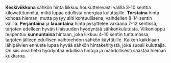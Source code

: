 **Keskiviikkona** sähkön hinta liikkuu houkuttelevasti välillä 3-10 senttiä kilowattitunnilta, mikä lupaa edullista energiaa kuluttajille. **Torstaina** hinta kohoaa hieman, mutta pysyy silti kohtuullisena, vaihdellen 8-14 sentin välillä. **Perjantaina** ja **lauantaina** hinta pysyttelee vakaana 7-12 sentissä, tarjoten edelleen hyvän tilaisuuden hyödyntää sähkönkulutusta. Viikonloppu huipentuu **sunnuntaina** hintaan, joka liikkuu 4-10 sentin tuntumassa, tarjoten jälleen edullisen vaihtoehdon sähkön käyttäjille. Kaiken kaikkiaan lähipäivien ennuste lupaa hyvää sähkön hintakehitystä, joka suosii kuluttajia. On siis oiva hetki hyödyntää edullisia hintoja ja mahdollisesti säästää hieman kukkaroa.